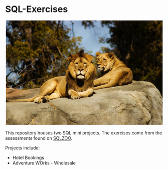 # SQL-Exercises

<p align="center">
    <img src = "./images/lions.jpg" width=500>
</p>

This repository houses two SQL mini projects. The exercises come from the assessments found on [SQLZOO](https://sqlzoo.net).

Projects include:
* Hotel Bookings
* Adventure WOrks - Wholesale
